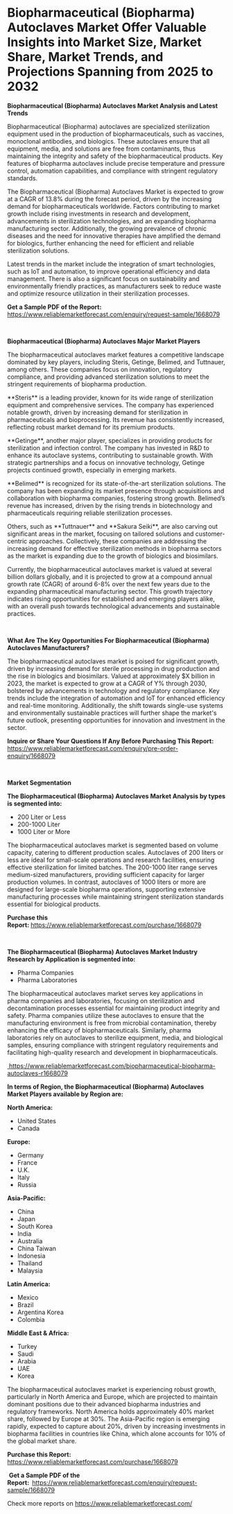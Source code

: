 <p><h1>Biopharmaceutical (Biopharma) Autoclaves Market Offer Valuable Insights into Market Size, Market Share, Market Trends, and Projections Spanning from 2025 to 2032</h1></p><p><strong>Biopharmaceutical (Biopharma) Autoclaves Market Analysis and Latest Trends</strong></p>
<p><p>Biopharmaceutical (Biopharma) autoclaves are specialized sterilization equipment used in the production of biopharmaceuticals, such as vaccines, monoclonal antibodies, and biologics. These autoclaves ensure that all equipment, media, and solutions are free from contaminants, thus maintaining the integrity and safety of the biopharmaceutical products. Key features of biopharma autoclaves include precise temperature and pressure control, automation capabilities, and compliance with stringent regulatory standards.</p><p>The Biopharmaceutical (Biopharma) Autoclaves Market is expected to grow at a CAGR of 13.8% during the forecast period, driven by the increasing demand for biopharmaceuticals worldwide. Factors contributing to market growth include rising investments in research and development, advancements in sterilization technologies, and an expanding biopharma manufacturing sector. Additionally, the growing prevalence of chronic diseases and the need for innovative therapies have amplified the demand for biologics, further enhancing the need for efficient and reliable sterilization solutions.</p><p>Latest trends in the market include the integration of smart technologies, such as IoT and automation, to improve operational efficiency and data management. There is also a significant focus on sustainability and environmentally friendly practices, as manufacturers seek to reduce waste and optimize resource utilization in their sterilization processes.</p></p>
<p><strong>Get a Sample PDF of the Report:&nbsp;</strong> <a href="https://www.reliablemarketforecast.com/enquiry/request-sample/1668079?utm_campaign=2730&utm_medium=2&utm_source=Github&utm_content=ia&utm_term=27022025&utm_id=biopharmaceutical-biopharma-autoclaves">https://www.reliablemarketforecast.com/enquiry/request-sample/1668079</a></p>
<p>&nbsp;</p>
<p><strong>Biopharmaceutical (Biopharma) Autoclaves Major Market Players</strong></p>
<p><p>The biopharmaceutical autoclaves market features a competitive landscape dominated by key players, including Steris, Getinge, Belimed, and Tuttnauer, among others. These companies focus on innovation, regulatory compliance, and providing advanced sterilization solutions to meet the stringent requirements of biopharma production.</p><p>**Steris** is a leading provider, known for its wide range of sterilization equipment and comprehensive services. The company has experienced notable growth, driven by increasing demand for sterilization in pharmaceuticals and bioprocessing. Its revenue has consistently increased, reflecting robust market demand for its premium products.</p><p>**Getinge**, another major player, specializes in providing products for sterilization and infection control. The company has invested in R&D to enhance its autoclave systems, contributing to sustainable growth. With strategic partnerships and a focus on innovative technology, Getinge projects continued growth, especially in emerging markets.</p><p>**Belimed** is recognized for its state-of-the-art sterilization solutions. The company has been expanding its market presence through acquisitions and collaboration with biopharma companies, fostering strong growth. Belimed’s revenue has increased, driven by the rising trends in biotechnology and pharmaceuticals requiring reliable sterilization processes.</p><p>Others, such as **Tuttnauer** and **Sakura Seiki**, are also carving out significant areas in the market, focusing on tailored solutions and customer-centric approaches. Collectively, these companies are addressing the increasing demand for effective sterilization methods in biopharma sectors as the market is expanding due to the growth of biologics and biosimilars.</p><p>Currently, the biopharmaceutical autoclaves market is valued at several billion dollars globally, and it is projected to grow at a compound annual growth rate (CAGR) of around 6-8% over the next few years due to the expanding pharmaceutical manufacturing sector. This growth trajectory indicates rising opportunities for established and emerging players alike, with an overall push towards technological advancements and sustainable practices.</p></p>
<p>&nbsp;</p>
<p><strong>What Are The Key Opportunities For Biopharmaceutical (Biopharma) Autoclaves Manufacturers?</strong></p>
<p><p>The biopharmaceutical autoclaves market is poised for significant growth, driven by increasing demand for sterile processing in drug production and the rise in biologics and biosimilars. Valued at approximately $X billion in 2023, the market is expected to grow at a CAGR of Y% through 2030, bolstered by advancements in technology and regulatory compliance. Key trends include the integration of automation and IoT for enhanced efficiency and real-time monitoring. Additionally, the shift towards single-use systems and environmentally sustainable practices will further shape the market's future outlook, presenting opportunities for innovation and investment in the sector.</p></p>
<p><strong>Inquire or Share Your Questions If Any Before Purchasing This Report:</strong> <a href="https://www.reliablemarketforecast.com/enquiry/pre-order-enquiry/1668079?utm_campaign=2730&utm_medium=2&utm_source=Github&utm_content=ia&utm_term=27022025&utm_id=biopharmaceutical-biopharma-autoclaves">https://www.reliablemarketforecast.com/enquiry/pre-order-enquiry/1668079</a></p>
<p>&nbsp;</p>
<p><strong>Market Segmentation</strong></p>
<p><strong>The Biopharmaceutical (Biopharma) Autoclaves Market Analysis by types is segmented into:</strong></p>
<p><ul><li>200 Liter or Less</li><li>200-1000 Liter</li><li>1000 Liter or More</li></ul></p>
<p><p>The biopharmaceutical autoclaves market is segmented based on volume capacity, catering to different production scales. Autoclaves of 200 liters or less are ideal for small-scale operations and research facilities, ensuring effective sterilization for limited batches. The 200-1000 liter range serves medium-sized manufacturers, providing sufficient capacity for larger production volumes. In contrast, autoclaves of 1000 liters or more are designed for large-scale biopharma operations, supporting extensive manufacturing processes while maintaining stringent sterilization standards essential for biological products.</p></p>
<p><strong>Purchase this Report:&nbsp;</strong><a href="https://www.reliablemarketforecast.com/purchase/1668079?utm_campaign=2730&utm_medium=2&utm_source=Github&utm_content=ia&utm_term=27022025&utm_id=biopharmaceutical-biopharma-autoclaves">https://www.reliablemarketforecast.com/purchase/1668079</a></p>
<p>&nbsp;</p>
<p><strong>The Biopharmaceutical (Biopharma) Autoclaves Market Industry Research by Application is segmented into:</strong></p>
<p><ul><li>Pharma Companies</li><li>Pharma Laboratories</li></ul></p>
<p><p>The biopharmaceutical autoclaves market serves key applications in pharma companies and laboratories, focusing on sterilization and decontamination processes essential for maintaining product integrity and safety. Pharma companies utilize these autoclaves to ensure that the manufacturing environment is free from microbial contamination, thereby enhancing the efficacy of biopharmaceuticals. Similarly, pharma laboratories rely on autoclaves to sterilize equipment, media, and biological samples, ensuring compliance with stringent regulatory requirements and facilitating high-quality research and development in biopharmaceuticals.</p></p>
<p><a href="https://www.reliablemarketforecast.com/biopharmaceutical-biopharma-autoclaves-r1668079?utm_campaign=2730&utm_medium=2&utm_source=Github&utm_content=ia&utm_term=27022025&utm_id=biopharmaceutical-biopharma-autoclaves">&nbsp;https://www.reliablemarketforecast.com/biopharmaceutical-biopharma-autoclaves-r1668079</a></p>
<p><strong>In terms of Region, the Biopharmaceutical (Biopharma) Autoclaves Market Players available by Region are:</strong></p>
<p>
    <p> <strong> North America: </strong>
        <ul>
            <li>United States</li>
            <li>Canada</li>
        </ul>
        </p> 
    <p> <strong> Europe: </strong>
        <ul>
            <li>Germany</li>
            <li>France</li>
            <li>U.K.</li>
            <li>Italy</li>
            <li>Russia</li>
        </ul>
        </p> 
    <p> <strong> Asia-Pacific: </strong>
        <ul>
            <li>China</li>
            <li>Japan</li>
            <li>South Korea</li>
            <li>India</li>
            <li>Australia</li>
            <li>China Taiwan</li>
            <li>Indonesia</li>
            <li>Thailand</li>
            <li>Malaysia</li>
        </ul>
        </p> 
    <p> <strong> Latin America: </strong>
        <ul>
            <li>Mexico</li>
            <li>Brazil</li>
            <li>Argentina Korea</li>
            <li>Colombia</li>
        </ul>
        </p> 
    <p> <strong> Middle East & Africa: </strong>
        <ul>
            <li>Turkey</li>
            <li>Saudi</li>
            <li>Arabia</li>
            <li>UAE</li>
            <li>Korea</li>
        </ul>
    </p>
    </p>
<p><p>The biopharmaceutical autoclaves market is experiencing robust growth, particularly in North America and Europe, which are projected to maintain dominant positions due to their advanced biopharma industries and regulatory frameworks. North America holds approximately 40% market share, followed by Europe at 30%. The Asia-Pacific region is emerging rapidly, expected to capture about 20%, driven by increasing investments in biopharma facilities in countries like China, which alone accounts for 10% of the global market share.</p></p>
<p><strong>Purchase this Report: </strong><a href="https://www.reliablemarketforecast.com/purchase/1668079?utm_campaign=2730&utm_medium=2&utm_source=Github&utm_content=ia&utm_term=27022025&utm_id=biopharmaceutical-biopharma-autoclaves">https://www.reliablemarketforecast.com/purchase/1668079</a></p>
<p>&nbsp;<strong>Get a Sample PDF of the Report:&nbsp;&nbsp;</strong><a href="https://www.reliablemarketforecast.com/enquiry/request-sample/1668079?utm_campaign=2730&utm_medium=2&utm_source=Github&utm_content=ia&utm_term=27022025&utm_id=biopharmaceutical-biopharma-autoclaves">https://www.reliablemarketforecast.com/enquiry/request-sample/1668079</a></p>
<p><strong></strong></p>
<p>Check more reports on <a href="https://www.reliablemarketforecast.com/?utm_campaign=2730&utm_medium=2&utm_source=Github&utm_content=ia&utm_term=27022025&utm_id=biopharmaceutical-biopharma-autoclaves">https://www.reliablemarketforecast.com/</a></p>